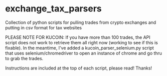 # exchange_tax_parsers
Collection of python scripts for pulling trades from crypto exchanges and putting in csv format for tax websites

PLEASE NOTE FOR KUCOIN:
If you have more than 100 trades, the API script does not work to retrieve them all right now (working to see if this is fixable). 
In the meantime, I've added a kucoin_parser_selenium.py script that uses selenium/chromedriver to open an instance of chrome and go thru to grab the trades.

Instructions are included at the top of each script, please read! Thanks!


